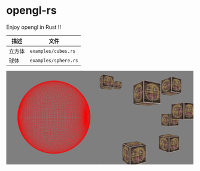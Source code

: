 # opengl-rs
Enjoy opengl in Rust !!



| 描述   | 文件                 |
| ------ | -------------------- |
| 立方体 | `examples/cubes.rs`  |
| 球体   | `examples/sphere.rs` |

<center class="half">
<img src="image/README/image-20240117190404259.png" width="250px" align="left"/>
<img src="image/README/image-20240117191708714.png" width="250px" align="left"/>
</center>







